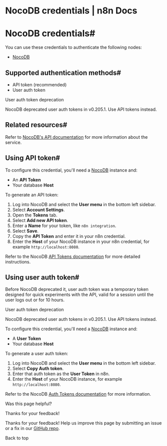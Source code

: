 # NocoDB credentials | n8n Docs

[ ](https://github.com/n8n-io/n8n-docs/edit/main/docs/integrations/builtin/credentials/nocodb.md "Edit this page")

# NocoDB credentials#

You can use these credentials to authenticate the following nodes:

  * [NocoDB](../../app-nodes/n8n-nodes-base.nocodb/)

## Supported authentication methods#

  * API token (recommended)
  * User auth token

User auth token deprecation

NocoDB deprecated user auth tokens in v0.205.1. Use API tokens instead.

## Related resources#

Refer to [NocoDB's API documentation](https://data-apis-v2.nocodb.com/) for more information about the service.

## Using API token#

To configure this credential, you'll need a [NocoDB](https://www.nocodb.com/) instance and:

  * An **API Token**
  * Your database **Host**

To generate an API token:

  1. Log into NocoDB and select the **User menu** in the bottom left sidebar.
  2. Select **Account Settings**.
  3. Open the **Tokens** tab.
  4. Select **Add new API token**.
  5. Enter a **Name** for your token, like `n8n integration`.
  6. Select **Save**.
  7. Copy the **API Token** and enter it in your n8n credential.
  8. Enter the **Host** of your NocoDB instance in your n8n credential, for example `http://localhost:8080`.

Refer to the NocoDB [API Tokens documentation](https://docs.nocodb.com/account-settings/api-tokens/) for more detailed instructions.

## Using user auth token#

Before NocoDB deprecated it, user auth token was a temporary token designed for quick experiments with the API, valid for a session until the user logs out or for 10 hours.

User auth token deprecation

NocoDB deprecated user auth tokens in v0.205.1. Use API tokens instead.

To configure this credential, you'll need a [NocoDB](https://www.nocodb.com/) instance and:

  * A **User Token**
  * Your database **Host**

To generate a user auth token:

  1. Log into NocoDB and select the **User menu** in the bottom left sidebar.
  2. Select **Copy Auth token**.
  3. Enter that auth token as the **User Token** in n8n. 
  4. Enter the **Host** of your NocoDB instance, for example `http://localhost:8080`.

Refer to the NocoDB [Auth Tokens documentation](https://docs.nocodb.com/account-settings/api-tokens/#auth-tokens) for more information.

Was this page helpful? 

Thanks for your feedback! 

Thanks for your feedback! Help us improve this page by submitting an issue or a fix in our [GitHub repo](https://github.com/n8n-io/n8n-docs). 

Back to top